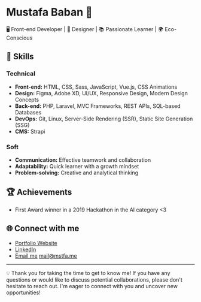 # Mustafa Baban 👋

🖥️ Front-end Developer | 🎨 Designer  | 📚 Passionate Learner | 🌍 Eco-Conscious 


## 🔧 Skills

### Technical
- **Front-end:** HTML, CSS, Sass, JavaScript, Vue.js, CSS Animations
- **Design:** Figma, Adobe XD, UI/UX, Responsive Design, Modern Design Concepts
- **Back-end:** PHP, Laravel, MVC Frameworks, REST APIs, SQL-based Databases
- **DevOps:** Git, Linux, Server-Side Rendering (SSR), Static Site Generation (SSG)
- **CMS:** Strapi

### Soft
- **Communication:** Effective teamwork and collaboration
- **Adaptability:** Quick learner with a growth mindset
- **Problem-solving:** Creative and analytical thinking


## 🏆 Achievements

- First Award winner in a 2019 Hackathon in the AI category <3

## 🌐 Connect with me

- [Portfolio Website](https://www.mstfa.me)
- [LinkedIn](https://www.linkedin.com/in/mustafababan/)
- [Email me](mailto:mail@mstfa.me) mail@mstfa.me

---

💡 Thank you for taking the time to get to know me! If you have any questions or would like to discuss potential collaborations, please don't hesitate to reach out. I'm eager to connect with you and uncover new opportunities!
